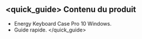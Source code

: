 ## <quick_guide> Contenu du produit 
- Energy Keyboard Case Pro 10 Windows.
- Guide rapide. 
</quick_guide> 
